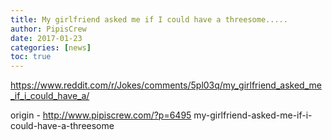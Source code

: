 ```yaml
---
title: My girlfriend asked me if I could have a threesome.....
author: PipisCrew
date: 2017-01-23
categories: [news]
toc: true
---
```


https://www.reddit.com/r/Jokes/comments/5pl03q/my_girlfriend_asked_me_if_i_could_have_a/

origin - http://www.pipiscrew.com/?p=6495 my-girlfriend-asked-me-if-i-could-have-a-threesome